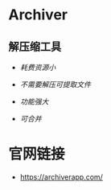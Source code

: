 # Archiver
	
## **解压缩工具**

* *耗费资源小*  

* *不需要解压可提取文件*

* *功能强大*

* *可合并*

# 官网链接
* https://archiverapp.com/
